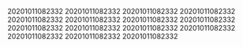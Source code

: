 20201011082332
20201011082332
20201011082332
20201011082332
20201011082332
20201011082332
20201011082332
20201011082332
20201011082332
20201011082332
20201011082332
20201011082332
20201011082332
20201011082332
20201011082332
